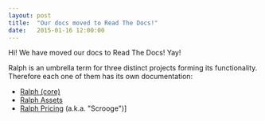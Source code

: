 ```yaml
---
layout: post
title:  "Our docs moved to Read The Docs!"
date:   2015-01-16 12:00:00
---
```

Hi! We have moved our docs to Read The Docs! Yay!

Ralph is an umbrella term for three distinct projects forming its functionality. Therefore each one of them has its own documentation:

* [Ralph (core)](http://ralph.readthedocs.org)
* [Ralph Assets](http://ralph-assets.readthedocs.org)
* [Ralph Pricing](http://ralph-pricing.readthedocs.org) (a.k.a. "Scrooge")]
